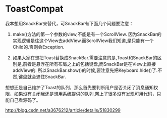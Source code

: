 # ToastCompat
我本想用SnackBar来替代，可SnackBar有下面几个问题要注意：

1. make()方法的第一个参数的view,不能是有一个ScrollView.
因为SnackBar的实现逻辑是往这个View去addView.而ScrollView我们知道,是只能有一个Child的.否则会Exception.

2. 如果大家在想把Toast替换成SnackBar.需要注意的是,Toast和SnackBar的区别是,前者是悬浮在所有布局之上的包括键盘,而SnackBar是在View上直接addView的.
所以SnackBar.show()的时候,要注意先把Keyboard.hide()了.不然,键盘就会遮住SnackBar.

想想还是自己维护了Toast的队列，那么首先要判断用户是否关闭了消息通知权限，如果没有关闭我还是想用系统提供的队列,网上了很多没有发现可用代码，只能自己看源码了。

http://blog.csdn.net/a3676212/article/details/51830299

